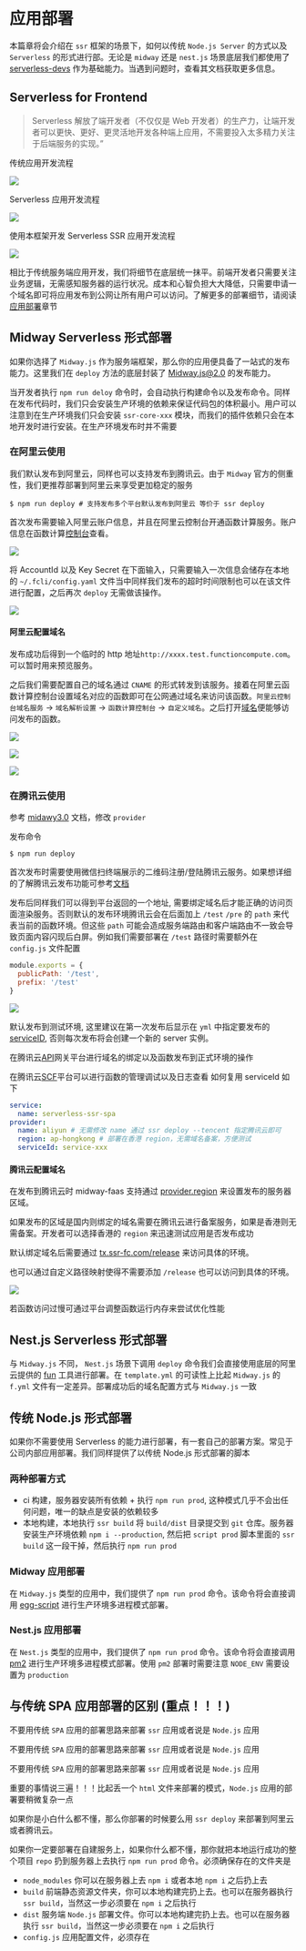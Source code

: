 # 应用部署

本篇章将会介绍在 `ssr` 框架的场景下，如何以传统 `Node.js Server` 的方式以及 `Serverless` 的形式进行部。无论是 `midway` 还是 `nest.js` 场景底层我们都使用了 [serverless-devs](https://github.com/Serverless-Devs/Serverless-Devs) 作为基础能力。当遇到问题时，查看其文档获取更多信息。

## Serverless for Frontend

> Serverless 解放了端开发者（不仅仅是 Web 开发者）的生产力，让端开发者可以更快、更好、更灵活地开发各种端上应用，不需要投入太多精力关注于后端服务的实现。”

传统应用开发流程

![](https://img.alicdn.com/tfs/TB1CE7FB5_1gK0jSZFqXXcpaXXa-1402-150.png)

Serverless 应用开发流程

![](https://img.alicdn.com/tfs/TB1hZgHB7T2gK0jSZPcXXcKkpXa-1136-174.png)

使用本框架开发 Serverless SSR 应用开发流程

![](https://img.alicdn.com/tfs/TB1wzqpCkP2gK0jSZPxXXacQpXa-1880-256.jpg)

相比于传统服务端应用开发，我们将细节在底层统一抹平。前端开发者只需要关注业务逻辑，无需感知服务器的运行状况。成本和心智负担大大降低，只需要申请一个域名即可将应用发布到公网让所有用户可以访问。了解更多的部署细节，请阅读[应用部署](./features$deploy)章节

## Midway Serverless 形式部署

如果你选择了 `Midway.js` 作为服务端框架，那么你的应用便具备了一站式的发布能力。这里我们在 `deploy` 方法的底层封装了 [Midway.js@2.0](https://www.yuque.com/midwayjs/midway_v2/introduction) 的发布能力。

当开发者执行 `npm run deloy` 命令时，会自动执行构建命令以及发布命令。同样在发布代码时，我们只会安装生产环境的依赖来保证代码包的体积最小。用户可以注意到在生产环境我们只会安装 `ssr-core-xxx` 模块，而我们的插件依赖只会在本地开发时进行安装。在生产环境发布时并不需要

### 在阿里云使用

我们默认发布到阿里云，同样也可以支持发布到腾讯云。由于 `Midway` 官方的侧重性，我们更推荐部署到阿里云来享受更加稳定的服务

```shell
$ npm run deploy # 支持发布多个平台默认发布到阿里云 等价于 ssr deploy
```

首次发布需要输入阿里云账户信息，并且在阿里云控制台开通函数计算服务。账户信息在函数计算[控制台](https://fc.console.aliyun.com/fc)查看。

![](https://img.alicdn.com/tfs/TB1fZzQB.z1gK0jSZLeXXb9kVXa-1446-1262.jpg)

将 AccountId 以及 Key Secret 在下面输入，只需要输入一次信息会储存在本地的 `~/.fcli/config.yaml` 文件当中同样我们发布的超时时间限制也可以在该文件进行配置，之后再次 `deploy` 无需做该操作。

![](https://img.alicdn.com/tfs/TB10vYVBYY1gK0jSZTEXXXDQVXa-2044-528.jpg)

#### 阿里云配置域名

发布成功后得到一个临时的 http 地址`http://xxxx.test.functioncompute.com`。可以暂时用来预览服务。

之后我们需要配置自己的域名通过 `CNAME` 的形式转发到该服务。接着在阿里云函数计算控制台设置域名对应的函数即可在公网通过域名来访问该函数。`阿里云控制台域名服务` -> `域名解析设置` -> `函数计算控制台` -> `自定义域名`。之后打开[域名](http://ssr-fc.com)便能够访问发布的函数。

![](https://res.wx.qq.com/op_res/GDCAu3r8xuYV5Bgvw8zZO5rzihDpXqBL-SpfARK_fo4iB3tzatF1vHJak0QCiNcRZpeggLEDlnhgzywCx2FxMQ)

![](https://gw.alicdn.com/tfs/TB1g_CwB7P2gK0jSZPxXXacQpXa-1254-698.jpg)

![](https://gw.alicdn.com/tfs/TB1JZGyB1H2gK0jSZFEXXcqMpXa-1468-1012.jpg)

### 在腾讯云使用

参考 [midawy3.0](https://www.midwayjs.org/docs/serverless/serverless_yml) 文档，修改 `provider`

发布命令

```shell
$ npm run deploy
```

首次发布时需要使用微信扫终端展示的二维码注册/登陆腾讯云服务。如果想详细的了解腾讯云发布功能可参考[文档](https://www.yuque.com/midwayjs/faas/deploy_tencent_faq)

发布后同样我们可以得到平台返回的一个地址, 需要绑定域名后才能正确的访问页面渲染服务。否则默认的发布环境腾讯云会在后面加上 `/test` `/pre` 的 `path` 来代表当前的函数环境。但这些 `path` 可能会造成服务端路由和客户端路由不一致会导致页面内容闪现后白屏。例如我们需要部署在 `/test` 路径时需要额外在 `config.js` 文件配置

```js
module.exports = {
  publicPath: '/test',
  prefix: '/test'
}
```

![](https://res.wx.qq.com/op_res/mbNMsqF_px3tS0x_x1fryyR3Z5RipX3Lo8PIzvcAVxyXwoQyvQz0lQev-W2io3AP)

默认发布到测试环境, 这里建议在第一次发布后显示在 `yml` 中指定要发布的[serviceID](https://www.yuque.com/midwayjs/faas/deploy_tencent_faq), 否则每次发布将会创建一个新的 server 实例。

在腾讯云[API](https://console.cloud.tencent.com/apigateway/service-detail)网关平台进行域名的绑定以及函数发布到正式环境的操作

在腾讯云[SCF](https://console.cloud.tencent.com/scf)平台可以进行函数的管理调试以及日志查看
如何复用 serviceId 如下

```yml
service:
  name: serverless-ssr-spa
provider:
  name: aliyun # 无需修改 name 通过 ssr deploy --tencent 指定腾讯云即可
  region: ap-hongkong # 部署在香港 region，无需域名备案，方便测试
  serviceId: service-xxx
```
#### 腾讯云配置域名

在发布到腾讯云时 midway-faas 支持通过 [provider.region](https://www.yuque.com/midwayjs/faas/serverless_yml) 来设置发布的服务器区域。

如果发布的区域是国内则绑定的域名需要在腾讯云进行备案服务，如果是香港则无需备案。开发者可以选择香港的 `region` 来迅速测试应用是否发布成功

默认绑定域名后需要通过 [tx.ssr-fc.com/release](http://tx.ssr-fc.com) 来访问具体的环境。

也可以通过自定义路径映射使得不需要添加 `/release` 也可以访问到具体的环境。

![](https://res.wx.qq.com/op_res/Ln1MuNWmmfNDyTuJlooXiGdhwtCtz_4rVDi_qvmuUEoL_mo6PNsd3z4d7z9RBj17)

若函数访问过慢可通过平台调整函数运行内存来尝试优化性能

## Nest.js Serverless 形式部署

与 `Midway.js` 不同， `Nest.js` 场景下调用 `deploy` 命令我们会直接使用底层的阿里云提供的 [fun](https://github.com/alibaba/funcraft) 工具进行部署。在 `template.yml` 的可读性上比起 `Midway.js` 的 `f.yml` 文件有一定差异。部署成功后的域名配置方式与 `Midway.js` 一致

## 传统 Node.js 形式部署

如果你不需要使用 Serverless 的能力进行部署，有一套自己的部署方案。常见于公司内部应用部署。我们同样提供了以传统 Node.js 形式部署的脚本

### 两种部署方式

- ci 构建，服务器安装所有依赖 + 执行 `npm run prod`, 这种模式几乎不会出任何问题，唯一的缺点是安装的依赖较多
- 本地构建，本地执行 `ssr build` 将 `build/dist` 目录提交到 `git` 仓库。服务器安装生产环境依赖 `npm i --production`, 然后把 `script prod` 脚本里面的 `ssr build` 这一段干掉，然后执行 `npm run prod`

### Midway 应用部署

在 `Midway.js` 类型的应用中，我们提供了 `npm run prod` 命令。该命令将会直接调用 [egg-script](https://eggjs.org/zh-cn/core/deployment.html) 进行生产环境多进程模式部署。

### Nest.js 应用部署

在 `Nest.js` 类型的应用中，我们提供了 `npm run prod` 命令。该命令将会直接调用 [pm2](https://pm2.keymetrics.io/) 进行生产环境多进程模式部署。使用 `pm2` 部署时需要注意 `NODE_ENV` 需要设置为 `production`


## 与传统 SPA 应用部署的区别 (重点！！！)

不要用传统 `SPA` 应用的部署思路来部署 `ssr` 应用或者说是 `Node.js` 应用

不要用传统 `SPA` 应用的部署思路来部署 `ssr` 应用或者说是 `Node.js` 应用

不要用传统 `SPA` 应用的部署思路来部署 `ssr` 应用或者说是 `Node.js` 应用

重要的事情说三遍！！！比起丢一个 `html` 文件来部署的模式，`Node.js` 应用的部署要稍微复杂一点

如果你是小白什么都不懂，那么你部署的时候要么用 `ssr deploy` 来部署到阿里云或者腾讯云。

如果你一定要部署在自建服务上，如果你什么都不懂，那你就把本地运行成功的整个项目 `repo` 扔到服务器上去执行 `npm run prod` 命令。必须确保存在的文件夹是 

- `node_modules` 你可以在服务器上去 `npm i` 或者本地 `npm i` 之后扔上去
- `build` 前端静态资源文件夹，你可以本地构建完扔上去。也可以在服务器执行 `ssr build`，当然这一步必须要在 `npm i` 之后执行
- `dist` 服务端 `Node.js` 部署文件。你可以本地构建完扔上去。也可以在服务器执行 `ssr build`，当然这一步必须要在 `npm i` 之后执行
- `config.js` 应用配置文件，必须存在